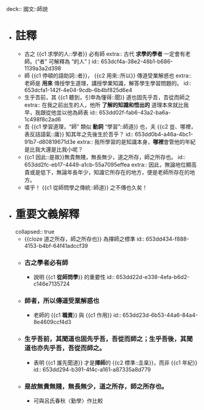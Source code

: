 deck:: 國文::師說

- # 註釋
	- 古之 {{c1 求學的人::學者}} 必有師
	  extra:: 古代 **求學的學者** 一定會有老師。(“者” 可解釋為 “的人” )
	  id:: 653dcf4a-38e2-48b1-b686-1139a3a2d398
	- 師 {{c1 停頓的語助詞::者}}， {{c2 用來::所以}} 傳道受業解惑也
	  extra:: 老師是 **用來** 傳授學生道理，講授學業知識，解答學生學習問題的。
	  id:: 653dcfa1-142f-4e04-9cdb-6b4bf825d6e4
	- 生乎吾前，其 {{c1 聽到，引申為懂得::聞}} 道也固先乎吾，吾從而師之
	  extra:: 在我之前出生的人，他所 **了解的知識和悟出的** 道理本來就比我早，我跟從他並以他為師表
	  id:: 653dd02f-fab6-43a2-ba6a-1c498f8c2ad6
	- 吾 {{c1 學習道理，“師” 類似 **動詞** “學習”::師道}} 也，夫 {{c2 豈、哪裡，表反詰語氣::庸}} 知其年之先後生於吾乎？
	  id:: 653dd0b4-a46a-4bc1-91b7-d80819671d3e
	  extra:: 我所學習的是知識本身，**哪裡**會管他的年紀是比我大還是比我小呢？
	- {{c1 因此::是故}}無貴無賤，無長無少，道之所存，師之所存也。
	  id:: 653dd2fc-eb17-4449-a1cb-55a7095effea
	  extra:: 因此，無論地位顯高貴或是低下，無論年長年少，知識它所存在的地方，便是老師所存在的地方。
	- 嗟乎！ {{c1 從師問學之傳統::師道}} 之不傳也久矣！
- # 重要文義解釋
  collapsed:: true
	- {{cloze 道之所存，師之所存也}} 為擇師之標準
	  id:: 653dd434-f888-4153-b4bf-64f41adccf39
	- ### 古之學者必有師
		- 說明 {{c1 **從師問學**}} 的重要性
		  id:: 653dd22d-e338-4efa-b6d2-c146e7135724
	- ### 師者，所以傳道受業解惑也
		- 老師的 {{c1 **職責**}} 與 {{c1 作用}}
		  id:: 653dd23d-6b53-44a6-84a4-8e4609ccf4d3
	- ### 生乎吾前，其聞道也固先乎吾，吾從而師之；生乎吾後，其聞道也亦先乎吾，吾從而師之。
		- 表明 {{c1 誰先聞道}} 才是**擇師**的 {{c2 標準::圭臬}}，而非 {{c1 年紀}}
		  id:: 653dd294-b391-4f4c-a161-a87335a8d779
	- ### 是故無貴無賤，無長無少，道之所存，師之所存也。
		- 可與呂氏春秋〈勤學〉作比較